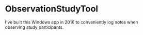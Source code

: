 # ObservationStudyTool
I've built this Windows app in 2016 to conveniently log notes when observing study participants.
